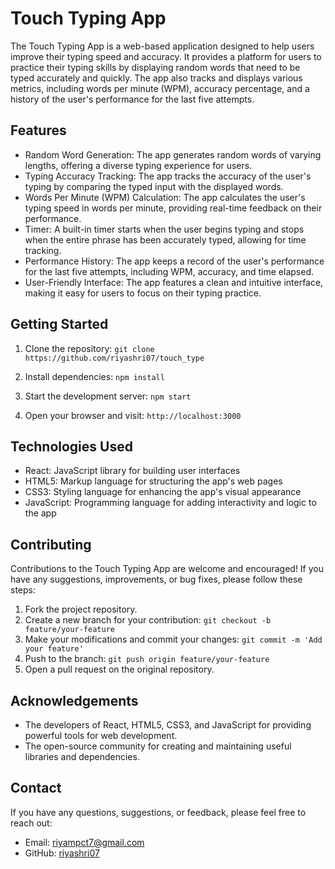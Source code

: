 # Touch Typing App

The Touch Typing App is a web-based application designed to help users improve their typing speed and accuracy. It provides a platform for users to practice their typing skills by displaying random words that need to be typed accurately and quickly. The app also tracks and displays various metrics, including words per minute (WPM), accuracy percentage, and a history of the user's performance for the last five attempts.

## Features

- Random Word Generation: The app generates random words of varying lengths, offering a diverse typing experience for users.
- Typing Accuracy Tracking: The app tracks the accuracy of the user's typing by comparing the typed input with the displayed words.
- Words Per Minute (WPM) Calculation: The app calculates the user's typing speed in words per minute, providing real-time feedback on their performance.
- Timer: A built-in timer starts when the user begins typing and stops when the entire phrase has been accurately typed, allowing for time tracking.
- Performance History: The app keeps a record of the user's performance for the last five attempts, including WPM, accuracy, and time elapsed.
- User-Friendly Interface: The app features a clean and intuitive interface, making it easy for users to focus on their typing practice.

## Getting Started

1. Clone the repository: `git clone https://github.com/riyashri07/touch_type`

2. Install dependencies: `npm install`
3. Start the development server: `npm start`
4. Open your browser and visit: `http://localhost:3000`

## Technologies Used

- React: JavaScript library for building user interfaces
- HTML5: Markup language for structuring the app's web pages
- CSS3: Styling language for enhancing the app's visual appearance
- JavaScript: Programming language for adding interactivity and logic to the app

## Contributing

Contributions to the Touch Typing App are welcome and encouraged! If you have any suggestions, improvements, or bug fixes, please follow these steps:

1. Fork the project repository.
2. Create a new branch for your contribution: `git checkout -b feature/your-feature`
3. Make your modifications and commit your changes: `git commit -m 'Add your feature'`
4. Push to the branch: `git push origin feature/your-feature`
5. Open a pull request on the original repository.



## Acknowledgements

- The developers of React, HTML5, CSS3, and JavaScript for providing powerful tools for web development.
- The open-source community for creating and maintaining useful libraries and dependencies.
<!-- - [OpenAI](https://openai.com) for the underlying language model that assisted in generating this README. -->

## Contact

If you have any questions, suggestions, or feedback, please feel free to reach out:

- Email: riyampct7@gmail.com
- GitHub: [riyashri07](https://github.com/riyashri07)


